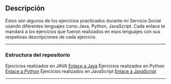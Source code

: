 ## Descripción

Éstos son algunos de los ejercicios practicados durante mi Servicio Social usando diferentes lenguajes como Java, Python, JavaScript.
Cada enlace te mandará a los ejercicios que fueron realizados en esos lenguajes con sus respetivas descripciones de cada ejercicio.

---

### Estructura del repositorio

Ejercicios realizados en JAVA
  [Enlace a Java](https://github.com/monepii/Ejercicios/blob/main/EjerciciosJava.md)
Ejercicios realizados en Python
  [Enlace a Python](https://github.com/monepii/Ejercicios/blob/main/Python)
Ejercicios realizados en JavaScript
  [Enlace a JavaScript](https://github.com/monepii/Ejercicios/blob/main/JavaScript)

---
